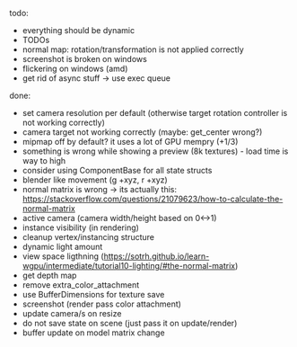 todo:
 * everything should be dynamic
 * TODOs
 * normal map: rotation/transformation is not applied correctly
 * screenshot is broken on windows
 * flickering on windows (amd)
 * get rid of async stuff -> use exec queue

done:
 * set camera resolution per default (otherwise target rotation controller is not working correctly)
 * camera target not working correctly (maybe: get_center wrong?)
 * mipmap off by default? it uses a lot of GPU mempry (+1/3)
 * something is wrong while showing a preview (8k textures) - load time is way to high
 * consider using ComponentBase for all state structs
 * blender like movement (g +xyz, r +xyz)
 * normal matrix is wrong -> its actually this: https://stackoverflow.com/questions/21079623/how-to-calculate-the-normal-matrix
 * active camera (camera width/height based on 0<->1)
 * instance visibility (in rendering)
 * cleanup vertex/instancing structure
 * dynamic light amount
 * view space ligthning (https://sotrh.github.io/learn-wgpu/intermediate/tutorial10-lighting/#the-normal-matrix)
 * get depth map
 * remove extra_color_attachment
 * use BufferDimensions for texture save
 * screenshot (render pass color attachment)
 * update camera/s on resize
 * do not save state on scene (just pass it on update/render)
 * buffer update on model matrix change